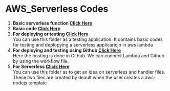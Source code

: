 # AWS_Serverless Codes

1.  **Basic serverless function [Click Here](https://github.com/TGH-Tech/DevOps-Documentation/tree/main/API-GATEWAY)**<br>
2.  **Basic code [Click Here](https://github.com/TGH-Tech/DevOps-Documentation/tree/main/AWS-Research)**
3.  **For deploying or testing [Click Here](https://github.com/TGH-Tech/AWS_Serverless/tree/main/AWS-Serverless)** <br>You can use this folder as a testing application. It contains basic codes for testing and deplopying a serverless applicariojn in aws lambda<br>
4.  **For deploying and testing using Github [Click Here](https://github.com/TGH-Tech/DevOps-Documentation/tree/main/Github_Actions-Lambda-main)** <br>Here the hosting is done in Github. We can connect Lambda and Github by using the workflow file. <br>
5.  **For Serverless [Clicik Here](https://github.com/TGH-Tech/AWS_Serverless/tree/main/Serverless-main)** <br>You can use this folder as to get an idea on serverless and handler files. These two files are created by deault when the user creates a aws-nodejs template <br>

